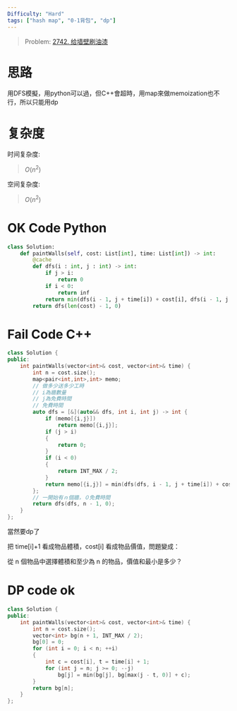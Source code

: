 ```yaml
---
Difficulty: "Hard"
tags: ["hash map", "0-1背包", "dp"]
---
```


> Problem: [2742. 给墙壁刷油漆](https://leetcode.cn/problems/painting-the-walls/description/)

# 思路

用DFS模擬，用python可以過，但C++會超時，用map來做memoization也不行，所以只能用dp

# 复杂度

时间复杂度:
> $O(n^2)$

空间复杂度:
> $O(n^2)$

# OK Code Python
```py
class Solution:
    def paintWalls(self, cost: List[int], time: List[int]) -> int:
        @cache
        def dfs(i : int, j : int) -> int:
            if j > i:
                return 0
            if i < 0:
                return inf
            return min(dfs(i - 1, j + time[i]) + cost[i], dfs(i - 1, j - 1))
        return dfs(len(cost) - 1, 0)
```

# Fail Code C++
```c++
class Solution {
public:
    int paintWalls(vector<int>& cost, vector<int>& time) {
        int n = cost.size();
        map<pair<int,int>,int> memo;
        // 做多少送多少工時
        // i為牆數量
        // j為免費時間
        // 免費時間
        auto dfs = [&](auto&& dfs, int i, int j) -> int {
            if (memo[{i,j}])
                return memo[{i,j}];
            if (j > i) 
            {
                return 0;
            }
            if (i < 0)
            {
                return INT_MAX / 2;
            }
            return memo[{i,j}] = min(dfs(dfs, i - 1, j + time[i]) + cost[i], dfs(dfs, i - 1, j - 1));
        };
        // 一開始有ｎ個牆，０免費時間
        return dfs(dfs, n - 1, 0);
    }
};
```

當然要dp了

把 time[i]+1 看成物品體積，cost[i] 看成物品價值，問題變成：

從 n 個物品中選擇體積和至少為 n 的物品，價值和最小是多少？

# DP code ok
```c++
class Solution {
public:
    int paintWalls(vector<int>& cost, vector<int>& time) {
        int n = cost.size();
        vector<int> bg(n + 1, INT_MAX / 2);
        bg[0] = 0;
        for (int i = 0; i < n; ++i)
        {
            int c = cost[i], t = time[i] + 1;
            for (int j = n; j >= 0; --j)
                bg[j] = min(bg[j], bg[max(j - t, 0)] + c);
        }
        return bg[n];
    }
};
```